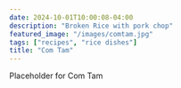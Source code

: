 ```yaml
---
date: 2024-10-01T10:00:08-04:00
description: "Broken Rice with pork chop"
featured_image: "/images/comtam.jpg"
tags: ["recipes", "rice dishes"]
title: "Com Tam"
---
```


Placeholder for Com Tam

